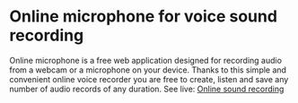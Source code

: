 # Online microphone for voice sound recording
Online microphone is a free web application designed for recording audio from a webcam or a microphone on your device. Thanks to this simple and convenient online voice recorder you are free to create, listen and save any number of audio records of any duration.
See live: [Online sound recording](http://toolster.net/online_microphone)
